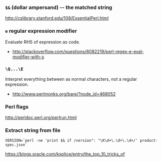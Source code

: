 ### `$&` (dollar ampersand) -- the matched string
http://cslibrary.stanford.edu/108/EssentialPerl.html

### `e` regular expression modifier
Evaluate RHS of expression as code.
* http://stackoverflow.com/questions/6082219/perl-regex-e-eval-modifier-with-s

### `\Q...\E`
Interpret everything between as normal characters, not a regular expression.
* http://www.perlmonks.org/bare/?node_id=468052

### Perl flags
http://perldoc.perl.org/perlrun.html

### Extract string from file
```
VERSION=`perl -ne 'print $& if /version": "\K\d+\.\d+\.\d+/' product-spec.json`
```
https://blogs.oracle.com/ksplice/entry/the_top_10_tricks_of